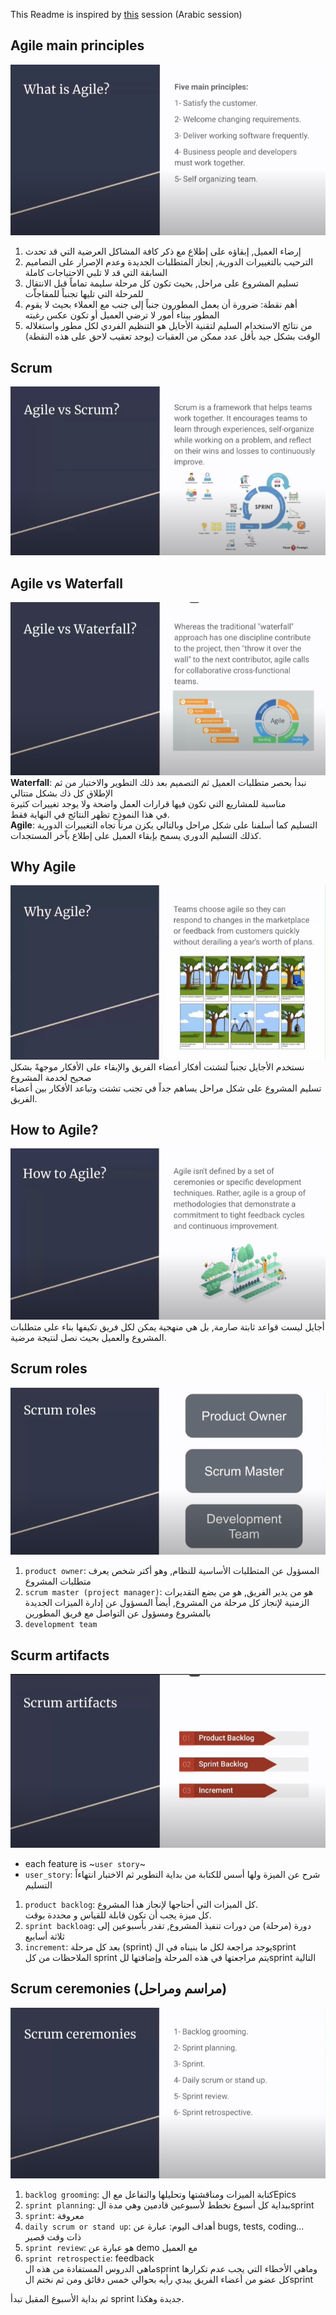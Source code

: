 This Readme is inspired by [this](https://www.youtube.com/watch?v=xb7AD9u1sNU&list=WL&index=57) session (Arabic session) 

## Agile main principles
![agile_1](./images/agile_1.png)</br>
1. إرضاء العميل, إبقاؤه على إطلاع مع ذكر كافة المشاكل العرضية التي قد تحدث
2. الترحيب بالتغييرات الدورية, إنجاز المتطلبات الجديدة وعدم الإصرار على التصاميم السابقة التي قد لا تلبي الاحتياجات كاملة
3. تسليم المشروع على مراحل, بحيث تكون كل مرحلة سليمة تماماً قبل الانتقال للمرحلة التي تليها تجنباً للمفاجاّت
4. أهم نقطة: ضرورة أن يعمل المطورون جنباً إلى جنب مع العملاء بحيث لا يقوم المطور ببناء أمور لا ترضي العميل أو تكون عكس رغبته
5. من نتائج الاستخدام السليم لتقنية الأجايل هو التنظيم الفردي لكل مطور واستغلاله الوقت بشكل جيد بأقل عدد ممكن من العقبات
(يوجد تعقيب لاحق على هذه النقطة)

## Scrum
![scrum](./images/agile_2.png)</br>

## Agile vs Waterfall
![waterfall](./images/agile_3.png)</br>
<b>Waterfall</b>: نبدأ بحصر متطلبات العميل ثم التصميم بعد ذلك التطوير والاختبار من ثم الإطلاق كل ذك بشكل متتالي</br>
مناسبة للمشاريع التي تكون فيها قرارات العمل واضحة ولا يوجد تغييرات كثيرة</br>
في هذا النموذج تظهر النتائج في النهاية فقط.</br>
<b>Agile</b>: التسليم كما أسلفنا على شكل مراحل وبالتالي يكزن مرناً تجاه التغييرات الدورية</br>
كذلك التسليم الدوري يسمح بإبقاء العميل على إطلاع باّخر المستجدات.</br>

## Why Agile
![why_agile](./images/agile_4.png)</br>
نستخدم الأجايل تجنباً لتشتت أفكار أعضاء الفريق والإبقاء على الأفكار موجهةً بشكل صحيح لخدمة المشروع</br>
تسليم المشروع على شكل مراحل يساهم جداً في تجنب تشتت وتباعد الأفكار بين أعضاء الفريق.</br>

## How to Agile?
![how_to_agile](./images/agile_5.png)</br>
أجايل ليست قواعد ثابتة صارمة, بل هي منهجية يمكن لكل فريق تكيفها بناء على متطلبات المشروع والعميل بحيث نصل لنتيجة مرضية.

## Scrum roles
![scrum_roles](./images/agile_6.png)</br>
1. `product owner`: المسؤول عن المتطلبات الأساسية للنظام, وهو أكتر شخص يعرف متطلبات المشروع
2. `scrum master (project manager)`: هو من يدير الفريق, هو من يضع التقديرات الزمنية لإنجاز كل مرحلة من المشروع, أيضاً المسؤول عن إدارة الميزات الجديدة بالمشروع ومسؤول عن التواصل مع فريق المطورين
3. `development team`

## Scurm artifacts
![scurm_artifacts](./images/agile_7.png)</br>
- each feature is ~`user story`~
- `user_story`: شرح عن الميزة ولها أسس للكتابة من بداية التطوير ثم الاختبار انتهاءاً التسليم
1. `product backlog`: كل الميزات التي أحتاجها لإنجاز هذا المشروع.</br>
كل ميزة يجب أن تكون قابلة للقياس و محددة بوقت.</br>
2. `sprint backloag`: دورة (مرحلة) من دورات تنفيذ المشروع, تقدر بأسبوعين إلى ثلاثة أسابيع
3. `increment`: بعد كل مرحلة (sprint) يوجد مراجعة لكل ما بنيناه في الsprint</br>
الملاحظات من كل sprint يتم مراجعتها في هذه المرحلة وإضافتها للsprint التالية</br>

## Scrum ceremonies (مراسم ومراحل)
![scrum_ceremonies](./images/agile_8.png)</br>
1. `backlog grooming`: كتابة الميزات ومناقشتها وتحليلها والتفاعل مع الEpics
2. `sprint planning`: ببداية كل أسبوع نخطط لأسبوعين قادمين وهي مدة الsprint 
3. `sprint`: معروفة
4. `daily scrum or stand up`: أهداف اليوم: عبارة عن bugs, tests, coding...</br>
ذات وقت قصير
5. `sprint review`: هو عبارة عن demo مع العميل
6. `sprint retrospectie`: feedback</br>
ماهي الدروس المستفادة من هذه الsprint وماهي الأخطاء التي يجب عدم تكرارها</br>
كل عضو من أعضاء الفريق يبدي رأيه بحوالي خمس دقائق ومن ثم نختم الsprint</br>

ثم بداية الأسبوع المقبل تبدأ sprint جديدة وهكذا.

## 
